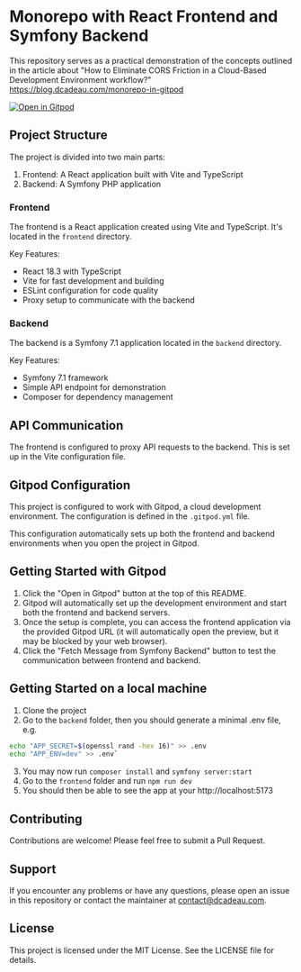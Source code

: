 # Monorepo with React Frontend and Symfony Backend

This repository serves as a practical demonstration of the concepts outlined in the article about "How to Eliminate CORS Friction in a Cloud-Based Development Environment workflow?"   
https://blog.dcadeau.com/monorepo-in-gitpod    

[![Open in Gitpod](https://gitpod.io/button/open-in-gitpod.svg)](https://gitpod.io/#https://github.com/daliendev/monorepo-demo)

## Project Structure

The project is divided into two main parts:
1. Frontend: A React application built with Vite and TypeScript
2. Backend: A Symfony PHP application

### Frontend

The frontend is a React application created using Vite and TypeScript. It's located in the `frontend` directory.

Key Features:
- React 18.3 with TypeScript
- Vite for fast development and building
- ESLint configuration for code quality
- Proxy setup to communicate with the backend

### Backend

The backend is a Symfony 7.1 application located in the `backend` directory.

Key Features:
- Symfony 7.1 framework
- Simple API endpoint for demonstration
- Composer for dependency management

## API Communication

The frontend is configured to proxy API requests to the backend. This is set up in the Vite configuration file.

## Gitpod Configuration

This project is configured to work with Gitpod, a cloud development environment. The configuration is defined in the `.gitpod.yml` file.

This configuration automatically sets up both the frontend and backend environments when you open the project in Gitpod.

## Getting Started with Gitpod

1. Click the "Open in Gitpod" button at the top of this README.
2. Gitpod will automatically set up the development environment and start both the frontend and backend servers.
3. Once the setup is complete, you can access the frontend application via the provided Gitpod URL (it will automatically open the preview, but it may be blocked by your web browser).
4. Click the "Fetch Message from Symfony Backend" button to test the communication between frontend and backend.

## Getting Started on a local machine

1. Clone the project
2. Go to the `backend` folder, then you should generate a minimal .env file, e.g.    
```bash 
echo "APP_SECRET=$(openssl rand -hex 16)" >> .env
echo "APP_ENV=dev" >> .env` 
```
3. You may now run `composer install` and `symfony server:start`
4. Go to the `frontend` folder and run `npm run dev`
5. You should then be able to see the app at your http://localhost:5173

## Contributing

Contributions are welcome! Please feel free to submit a Pull Request.

## Support

If you encounter any problems or have any questions, please open an issue in this repository or contact the maintainer at contact@dcadeau.com.

## License

This project is licensed under the MIT License. See the LICENSE file for details.
